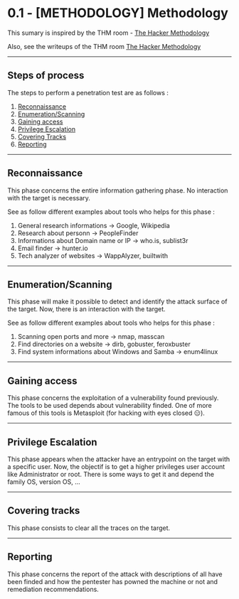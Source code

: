 # 0.1 - [METHODOLOGY] Methodology

This sumary is inspired by the THM room - [The Hacker Methodology](https://tryhackme.com/room/hackermethodology)

Also, see the writeups of the THM room [The Hacker Methodology](https://github.com/NG3IT/Challenge-Writeups/blob/main/%5BTHM%5D%20-%20The%20Hacker%20Methodology.md)

---

## Steps of process

The steps to perform a penetration test are as follows :

1. [Reconnaissance](https://github.com/NG3IT/Sec/blob/main/00%20-%20Methodology.md#reconnaissance)
2. [Enumeration/Scanning](https://github.com/NG3IT/Sec/blob/main/00%20-%20Methodology.md#enumerationscanning)
3. [Gaining access](https://github.com/NG3IT/Sec/blob/main/00%20-%20Methodology.md#gaining-access)
4. [Privilege Escalation](https://github.com/NG3IT/Sec/blob/main/00%20-%20Methodology.md#privilege-escalation)
5. [Covering Tracks](covering-tracks)
6. [Reporting](https://github.com/NG3IT/Sec/blob/main/00%20-%20Methodology.md#reporting)

---

## Reconnaissance

This phase concerns the entire information gathering phase. No interaction with the target is necessary.

See as follow different examples about tools who helps for this phase :

1. General research informations -> Google, Wikipedia
2. Research about personn -> PeopleFinder
3. Informations about Domain name or IP -> who.is, sublist3r
4. Email finder -> hunter.io
5. Tech analyzer of websites -> WappAlyzer, builtwith

---

## Enumeration/Scanning

This phase will make it possible to detect and identify the attack surface of the target. Now, there is an interaction with the target.

See as follow different examples about tools who helps for this phase :

1. Scanning open ports and more -> nmap, masscan
2. Find directories on a website -> dirb, gobuster, feroxbuster
3. Find system informations about Windows and Samba -> enum4linux

---

## Gaining access

This phase concerns the exploitation of a vulnerability found previously. The tools to be used depends about vulnerability finded. One of more famous of this tools is Metasploit (for hacking with eyes closed :expressionless:).

---

## Privilege Escalation

This phase appears when the attacker have an entrypoint on the target with a specific user. Now, the objectif is to get a higher privileges user account like Administrator or root. There is some ways to get it and depend the family OS, version OS, ...

---

## Covering tracks

This phase consists to clear all the traces on the target.

---

## Reporting

This phase concerns the report of the attack with descriptions of all have been finded and how the pentester has powned the machine or not and remediation recommendations.
